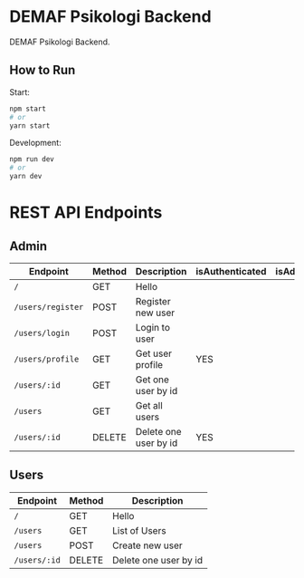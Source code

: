 # DEMAF Psikologi Backend

DEMAF Psikologi Backend.

## How to Run

Start:

```sh
npm start
# or
yarn start
```

Development:

```sh
npm run dev
# or
yarn dev
```

# REST API Endpoints

## Admin

| Endpoint          | Method | Description           | isAuthenticated | isAdmin |
| ----------------- | ------ | --------------------- | --------------- | ------- |
| `/`               | GET    | Hello                 |                 |         |
| `/users/register` | POST   | Register new user     |                 |         |
| `/users/login`    | POST   | Login to user         |                 |         |
| `/users/profile`  | GET    | Get user profile      | YES             |         |
| `/users/:id`      | GET    | Get one user by id    |                 |         |
| `/users`          | GET    | Get all users         |                 |         |
| `/users/:id`      | DELETE | Delete one user by id | YES             |         |

## Users

| Endpoint     | Method | Description           |
| ------------ | ------ | --------------------- |
| `/`          | GET    | Hello                 |
| `/users`     | GET    | List of Users         |
| `/users`     | POST   | Create new user       |
| `/users/:id` | DELETE | Delete one user by id |
